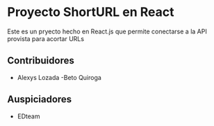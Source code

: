 # Proyecto ShortURL en React

Este es un pryecto hecho en React.js que permite conectarse a la API provista para acortar URLs

## Contribuidores 

- Alexys Lozada
-Beto Quiroga

## Auspiciadores

- EDteam
